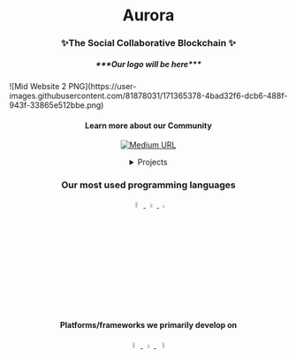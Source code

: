 <h1 align="center">Aurora</h1>
<h3 align="center">✨The Social Collaborative Blockchain ✨ </h3>
<h5 align="center"> ***Our logo will be here*** </h5>
![Mid Website 2 PNG](https://user-images.githubusercontent.com/81878031/171365378-4bad32f6-dcb6-488f-943f-33865e512bbe.png)

<h4 align="center">Learn more about our Community</h4>


<p align="center">
  <a href="https://medium.com/@humans2eternals">
<img alt="Medium URL" src="https://img.shields.io/badge/Medium-12100E?style=for-the-badge&logo=medium&logoColor=white">
</a>
</p>


<details><summary align="center" >Projects</summary>
<p>
<h6 align="center">- Humans2Eternals NFT Project 🤖</h6>
    

</p>
</details>

<h3 align="center">Our most used programming languages</h3>
<p align="center">
<a href="https://developer.mozilla.org/en-US/docs/Web/JavaScript">
<img alt="JavaScript URL" src="https://cdn.svgporn.com/logos/javascript.svg" style="width: 5%">
</a>
<a href="https://nodejs.org/">
<img alt="Node.JS URL" src="https://cdn.svgporn.com/logos/nodejs-icon.svg" style="width: 4%">
</a>
<a href="https://soliditylang.org/">
<img alt="Solidity URL" src="https://cdn.svgporn.com/logos/solidity.svg" style="width: 3%">
</a>  

  
</p>


<h4 align="center">Platforms/frameworks we primarily develop on</h4>
<p align="center">

<a href="https://trufflesuite.com/">
<img alt="App Store" src="https://cdn.svgporn.com/logos/apple-app-store.svg" style="width: 5%">
</a>

<a href="https://trufflesuite.com/">
<img alt="Android" src="https://cdn.svgporn.com/logos/android-icon.svg" style="width: 4%">
</a>  
<a href="https://trufflesuite.com/">
<img alt="Truffle URL" src="https://cdn.svgporn.com/logos/truffle-icon.svg" style="width: 5%">
</a>  
</p>
